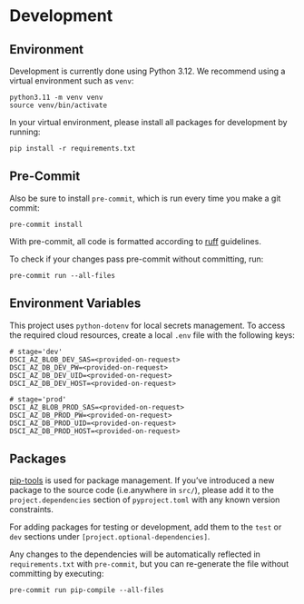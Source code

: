 # Development

## Environment

Development is currently done using Python 3.12. We recommend using a virtual
environment such as ``venv``:

    python3.11 -m venv venv
    source venv/bin/activate

In your virtual environment, please install all packages for
development by running:

    pip install -r requirements.txt

## Pre-Commit

Also be sure to install `pre-commit`, which is run every time
you make a git commit:

    pre-commit install

With pre-commit, all code is formatted according to
[ruff](https://github.com/astral-sh/ruff) guidelines.

To check if your changes pass pre-commit without committing, run:

    pre-commit run --all-files

## Environment Variables

This project uses `python-dotenv` for local secrets management. To access the required cloud resources,
create a local `.env` file with the following keys:

```
# stage='dev'
DSCI_AZ_BLOB_DEV_SAS=<provided-on-request>
DSCI_AZ_DB_DEV_PW=<provided-on-request>
DSCI_AZ_DB_DEV_UID=<provided-on-request>
DSCI_AZ_DB_DEV_HOST=<provided-on-request>

# stage='prod'
DSCI_AZ_BLOB_PROD_SAS=<provided-on-request>
DSCI_AZ_DB_PROD_PW=<provided-on-request>
DSCI_AZ_DB_PROD_UID=<provided-on-request>
DSCI_AZ_DB_PROD_HOST=<provided-on-request>
```

## Packages

[pip-tools](https://github.com/jazzband/pip-tools) is used for
package management.  If you’ve introduced a new package to the
source code (i.e.anywhere in `src/`), please add it to the
`project.dependencies` section of
`pyproject.toml` with any known version constraints.

For adding packages for testing or development, add them to
the `test` or `dev` sections under `[project.optional-dependencies]`.

Any changes to the dependencies will be automatically reflected in
`requirements.txt` with `pre-commit`, but you can re-generate
the file without committing by executing:

    pre-commit run pip-compile --all-files
